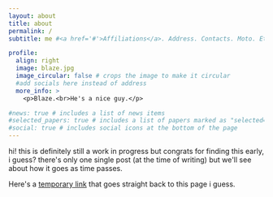 ```yaml
---
layout: about
title: about
permalink: /
subtitle: me #<a href='#'>Affiliations</a>. Address. Contacts. Moto. Etc.

profile:
  align: right
  image: blaze.jpg
  image_circular: false # crops the image to make it circular
  #add socials here instead of address
  more_info: >
    <p>Blaze.<br>He's a nice guy.</p>

#news: true # includes a list of news items
#selected_papers: true # includes a list of papers marked as "selected={true}"
#social: true # includes social icons at the bottom of the page
---
```


hi!
this is definitely still a work in progress but congrats for finding this early, i guess? 
there's only one single post (at the time of writing) but we'll see about how it goes as time passes. 

Here's a [temporary link](https://groondman.github.io) that goes straight back to this page i guess.

